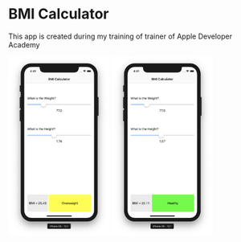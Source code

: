 # BMI Calculator

This app is created during my training of trainer of Apple Developer Academy

<img src="screenshots/01.png" width="40%"> <img src="screenshots/02.png" width="40%">

